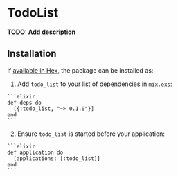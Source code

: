 # TodoList

**TODO: Add description**

## Installation

If [available in Hex](https://hex.pm/docs/publish), the package can be installed as:

  1. Add `todo_list` to your list of dependencies in `mix.exs`:

    ```elixir
    def deps do
      [{:todo_list, "~> 0.1.0"}]
    end
    ```

  2. Ensure `todo_list` is started before your application:

    ```elixir
    def application do
      [applications: [:todo_list]]
    end
    ```

